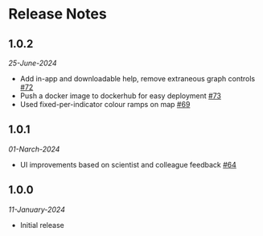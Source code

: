 # Release Notes

## 1.0.2

*25-June-2024*

- Add in-app and downloadable help, remove extraneous graph controls [#72](https://github.com/pacificclimate/scip-frontend/pull/72)
- Push a docker image to dockerhub for easy deployment [#73](https://github.com/pacificclimate/scip-frontend/pull/73)
- Used fixed-per-indicator colour ramps on map [#69](https://github.com/pacificclimate/scip-frontend/pull/69)

## 1.0.1

*01-Narch-2024*

- UI improvements based on scientist and colleague feedback [#64](https://github.com/pacificclimate/scip-frontend/pull/64)


## 1.0.0

*11-January-2024*

- Initial release